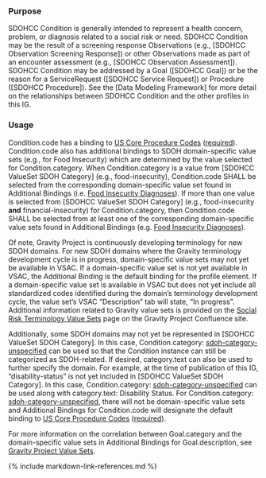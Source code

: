 ### Purpose

SDOHCC Condition is generally intended to represent a health concern, problem, or diagnosis related to a social risk or need. SDOHCC Condition may be the result of a screening response Observations (e.g., [SDOHCC Observation Screening Response]) or other Observations made as part of an encounter assessment (e.g., [SDOHCC Observation Assessment]). SDOHCC Condition may be addressed by a Goal ([SDOHCC Goal]) or be the reason for a ServiceRequest ([SDOHCC Service Request]) or Procedure ([SDOHCC Procedure]). See the [Data Modeling Framework] for more detail on the relationships between SDOHCC Condition and the other profiles in this IG.

### Usage

Condition.code has a binding to [US Core Procedure Codes]({{site.data.fhir.ver.uscore}}/ValueSet-us-core-condition-code.html) ([required]({{site.data.fhir.path}}terminologies.html#required)). Condition.code also has additional bindings to SDOH domain-specific value sets (e.g., for Food Insecurity) which are determined by the value selected for Condition.category. When Condition.category is a value from [SDOHCC ValueSet SDOH Category] (e.g., food-insecurity), Condition.code SHALL be selected from the corresponding domain-specific value set found in Additional Bindings (i.e. [Food Insecurity Diagnoses](https://vsac.nlm.nih.gov/valueset/2.16.840.1.113762.1.4.1247.17/expansion)). If more than one value is selected from [SDOHCC ValueSet SDOH Category] (e.g., food-insecurity **and** financial-insecurity) for Condition.category, then Condition.code SHALL be selected from at least one of the corresponding domain-specific value sets found in Additional Bindings (e.g. [Food Insecurity Diagnoses](https://vsac.nlm.nih.gov/valueset/2.16.840.1.113762.1.4.1247.17/expansion)).

Of note, Gravity Project is continuously developing terminology for new SDOH domains. For new SDOH domains where the Gravity terminology development cycle is in progress, domain-specific value sets may not yet be available in VSAC. If a domain-specific value set is not yet available in VSAC, the Additional Binding is the default binding for the profile element. If a domain-specific value set is available in VSAC but does not yet include all standardized codes identified during the domain’s terminology development cycle, the value set’s VSAC “Description” tab will state, “In progress”. Additional information related to Gravity value sets is provided on the [Social Risk Terminology Value Sets](https://confluence.hl7.org/display/GRAV/Social+Risk+Terminology+Value+Sets) page on the Gravity Project Confluence site.

Additionally, some SDOH domains may not yet be represented in [SDOHCC ValueSet SDOH Category]. In this case, Condition.category: [sdoh-category-unspecified](CodeSystem-SDOHCC-CodeSystemTemporaryCodes.html#SDOHCC-CodeSystemTemporaryCodes-sdoh-category-unspecified) can be used so that the Condition instance can still be categorized as SDOH-related. If desired, category.text can also be used to further specify the domain. For example, at the time of publication of this IG, “disability-status” is not yet included in [SDOHCC ValueSet SDOH Category]. In this case, Condition.category: [sdoh-category-unspecified](CodeSystem-SDOHCC-CodeSystemTemporaryCodes.html#SDOHCC-CodeSystemTemporaryCodes-sdoh-category-unspecified) can be used along with category.text: Disability Status. For Condition.category: [sdoh-category-unspecified](CodeSystem-SDOHCC-CodeSystemTemporaryCodes.html#SDOHCC-CodeSystemTemporaryCodes-sdoh-category-unspecified), there will not be domain-specific value sets and Additional Bindings for Condition.code will designate the default binding to [US Core Procedure Codes]({{site.data.fhir.ver.uscore}}/ValueSet-us-core-condition-code.html) ([required]({{site.data.fhir.path}}terminologies.html#required)).

For more information on the correlation between Goal.category and the domain-specific value sets in Additional Bindings for Goal.description, see [Gravity Project Value Sets](gravity_terminology.html#gravity-project-value-sets).


<!--Rather than offer a separate Condition profile for each SDOH category (also called domain – e.g., food insecurity, transportation insecurity), this profile can support any SDOH category. For Condition.code, the minimum value set bindings are specified in the profile. Additionally, based on the code selected for the optional Condition.category slice, the Table below provides the Gravity-vetted, preferred value sets for Condition.code. Where a preferred value set contains a code to describe a needed concept, servers SHOULD use that code.

The preferred value sets in the Table are hosted in the [NIH Value Set Authority Center (VSAC)][VSAC]. [Social Determinants of Health Conditions Value Set](https://vsac.nlm.nih.gov/valueset/2.16.840.1.113762.1.4.1196.788/expansion) in VSAC is a grouper value set containing all members of the VSAC Value Sets below. The Gravity Project plans to continue to work with the HL7 Vocabulary WG to determine how best to represent and validate these preferred, category-specific value sets.




| [`Condition.category`](ValueSet-SDOHCC-ValueSetSDOHCategory.html) | Domain | `Condition.code` ValueSet | ValueSet OID | -->
<!--| ------ | -------------------- | ------------------------- | ------------ |-->
<!--| educational-attainment  | Educational Attainment | [VSAC -  Less than high school education Diagnoses ]( https://vsac.nlm.nih.gov/valueset/2.16.840.1.113762.1.4.1247.103/expansion/Latest ) | 2.16.840.1.113762.1.4.1247.103|-->
<!--| elder-abuse  | Elder Abuse | [VSAC -  Elder Abuse Diagnoses ]( https://vsac.nlm.nih.gov/valueset/2.16.840.1.113762.1.4.1247.63/expansion/Latest ) | 2.16.840.1.113762.1.4.1247.63|-->
<!--| employment-status  | Employment Status | [VSAC - Unemployment Diagnoses ]( https://vsac.nlm.nih.gov/valueset/2.16.840.1.113762.1.4.1247.42/expansion/Latest ) | 2.16.840.1.113762.1.4.1247.42|-->
<!--| financial-insecurity  | Financial Insecurity | [VSAC -  Financial Insecurity Diagnoses ]( https://vsac.nlm.nih.gov/valueset/2.16.840.1.113762.1.4.1247.108/expansion/Latest ) | 2.16.840.1.113762.1.4.1247.108|-->
<!--| food-insecurity  | Food Insecurity | [VSAC -  Food Insecurity Diagnoses ]( https://vsac.nlm.nih.gov/valueset/2.16.840.1.113762.1.4.1247.17/expansion/Latest ) | 2.16.840.1.113762.1.4.1247.17|-->
<!--| health-insurance-coverage-status  | Health Insurance Coverage Status | [VSAC -  Health Insurance Coverage Status Diagnoses ]( https://vsac.nlm.nih.gov/valueset/2.16.840.1.113762.1.4.1247.148/expansion/Latest ) | 2.16.840.1.113762.1.4.1247.148|-->
<!--| health-literacy  | Health Literacy | [VSAC -  Health Literacy Diagnoses ]( https://vsac.nlm.nih.gov/valueset/2.16.840.1.113762.1.4.1247.116/expansion/Latest ) | 2.16.840.1.113762.1.4.1247.116|-->
<!--| homelessness  | Homelessness | [VSAC -  Homelessness Diagnoses ]( https://vsac.nlm.nih.gov/valueset/2.16.840.1.113762.1.4.1247.18/expansion/Latest ) | 2.16.840.1.113762.1.4.1247.18|-->
<!--| housing-instability  | Housing Instability | [VSAC -  Housing Instability Diagnoses ]( https://vsac.nlm.nih.gov/valueset/2.16.840.1.113762.1.4.1247.24/expansion/Latest ) | 2.16.840.1.113762.1.4.1247.24|-->
<!--| inadequate-housing  | Inadequate Housing | [VSAC -  Inadequate Housing Diagnoses ]( https://vsac.nlm.nih.gov/valueset/2.16.840.1.113762.1.4.1247.48/expansion/Latest ) | 2.16.840.1.113762.1.4.1247.48|-->
<!--| intimate-partner-violence  | Intimate Partner Violence | [VSAC -  Intimate Partner Violence Diagnoses ]( https://vsac.nlm.nih.gov/valueset/2.16.840.1.113762.1.4.1247.84/expansion/Latest ) | 2.16.840.1.113762.1.4.1247.84|-->
<!--| material-hardship  | Material Hardship | [VSAC -  Material Hardship Diagnoses ]( https://vsac.nlm.nih.gov/valueset/2.16.840.1.113762.1.4.1247.35/expansion/Latest ) | 2.16.840.1.113762.1.4.1247.35|-->
<!--| medical-cost-burden  | Medical Cost Burden | [VSAC -  Medical Cost Burden Diagnoses ]( https://vsac.nlm.nih.gov/valueset/2.16.840.1.113762.1.4.1247.153/expansion/Latest ) | 2.16.840.1.113762.1.4.1247.153|-->
<!--| social-connection  | Social Connection | [VSAC -  Social Connection Diagnoses ]( https://vsac.nlm.nih.gov/valueset/2.16.840.1.113762.1.4.1247.81/expansion/Latest ) | 2.16.840.1.113762.1.4.1247.81|-->
<!--| stress  | Stress | [VSAC -  Stress Diagnoses ]( https://vsac.nlm.nih.gov/valueset/2.16.840.1.113762.1.4.1247.75/expansion/Latest ) | 2.16.840.1.113762.1.4.1247.75|-->
<!--| transportation-insecurity  | Transportation Insecurity | [VSAC -  Transportation Insecurity Diagnoses ]( https://vsac.nlm.nih.gov/valueset/2.16.840.1.113762.1.4.1247.26/expansion/Latest ) | 2.16.840.1.113762.1.4.1247.26|-->
<!--| veteran-status  | Veteran Status | [VSAC -  Veteran Status Diagnoses ]( https://vsac.nlm.nih.gov/valueset/2.16.840.1.113762.1.4.1247.78/expansion/Latest ) | 2.16.840.1.113762.1.4.1247.78|-->
<!--| digital-literacy	| Digital Literacy | [VSAC - Digital Literacy Diagnoses ]( https://vsac.nlm.nih.gov/valueset/2.16.840.1.113762.1.4.1247.224/expansion/Latest ) | 2.16.840.1.113762.1.4.1247.224|-->
<!--| digital-access  | Digital Access | [VSAC -  Digital Access Diagnoses ]( https://vsac.nlm.nih.gov/valueset/2.16.840.1.113762.1.4.1247.231/expansion/Latest ) | 2.16.840.1.113762.1.4.1247.231|-->
<!--| sdoh-category-unspecified<br><br>**Note:** Use “sdoh-category-unspecified” for SDOH domains that are not specified in the [SDOHCC Category value set](ValueSet-SDOHCC-ValueSetSDOHCategory.html).<br><br>If desired, “Condition.category (SDOH): sdoh-category-unspecified” can be further specified with a domain not yet included in the [SDOHCC Category value set](ValueSet-SDOHCC-ValueSetSDOHCategory.html) by using category.text. | SDOH Category Unspecified | **Note:** For new SDOH domains, any Gravity value sets that are available in VSAC but not yet included in the IG can be found on the [Social Risk Terminology Value Sets](https://confluence.hl7.org/display/GRAV/Social+Risk+Terminology+Value+Sets) page on Confluence.|-->
<!--{:.grid}-->



{% include markdown-link-references.md %}